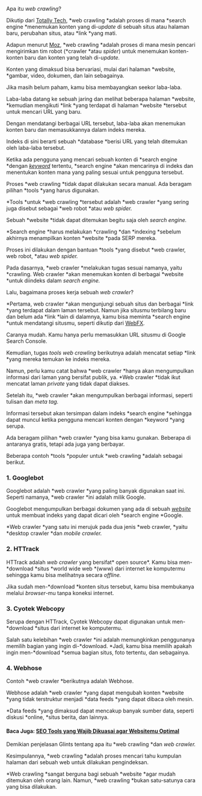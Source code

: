 Apa itu *web crawling*?

Dikutip dari [Totally Tech](https://totally.tech/quick-guides/search-engine-basics-crawling-indexing-ranking/), *web crawling *adalah proses di mana *search engine *menemukan konten yang di-*update* di sebuah situs atau halaman baru, perubahan situs, atau *link *yang mati.

Adapun menurut [Moz](https://moz.com/beginners-guide-to-seo/how-search-engines-operate), *web crawling *adalah proses di mana mesin pencari mengirimkan tim robot (*crawler *atau *spider*) untuk menemukan konten-konten baru dan konten yang telah di-*update.*

Konten yang dimaksud bisa bervariasi, mulai dari halaman *website, *gambar, video, dokumen, dan lain sebagainya.

Jika masih belum paham, kamu bisa membayangkan seekor laba-laba. 

Laba-laba datang ke sebuah jaring dan melihat beberapa halaman *website, *kemudian mengikuti *link *yang terdapat di halaman *website *tersebut untuk mencari URL yang baru.

Dengan mendatangi berbagai URL tersebut, laba-laba akan menemukan konten baru dan memasukkannya dalam indeks mereka.

Indeks di sini berarti sebuah *database *berisi URL yang telah ditemukan oleh laba-laba tersebut.

Ketika ada pengguna yang mencari sebuah konten di *search engine *dengan [*keyword*](https://glints.com/id/lowongan/jenis-keyword/#.XykVuhMzZQI) tertentu, *search engine *akan mencarinya di indeks dan menentukan konten mana yang paling sesuai untuk pengguna tersebut.

Proses *web crawling *tidak dapat dilakukan secara manual. Ada beragam pilihan *tools *yang harus digunakan.

*Tools *untuk *web crawling *tersebut adalah *web crawler *yang sering juga disebut sebagai *web robot *atau *web spider.*

Sebuah *website *tidak dapat ditemukan begitu saja oleh *search engine.*

*Search engine *harus melakukan *crawling *dan *indexing *sebelum akhirnya menampilkan konten *website *pada SERP mereka.

Proses ini dilakukan dengan bantuan *tools *yang disebut *web crawler, web robot, *atau *web spider.*

Pada dasarnya, *web crawler *melakukan tugas sesuai namanya, yaitu *crawling. Web crawler *akan menemukan konten di berbagai *website *untuk diindeks dalam *search engine.*

Lalu, bagaimana proses kerja sebuah *web crawler*?

*Pertama, web crawler *akan mengunjungi sebuah situs dan berbagai *link *yang terdapat dalam laman tersebut. Namun jika situsmu terbilang baru dan belum ada *link *lain di dalamnya, kamu bisa meminta *search engine *untuk mendatangi situsmu, seperti dikutip dari [WebFX](https://www.webfx.com/blog/internet/what-is-a-web-crawler/#web-crawler-examples).

Caranya mudah. Kamu hanya perlu memasukkan URL situsmu di Google Search Console.

Kemudian, tugas *tools web crawling* berikutnya adalah mencatat setiap *link *yang mereka temukan ke indeks mereka.

Namun, perlu kamu catat bahwa *web crawler *hanya akan mengumpulkan informasi dari laman yang bersifat publik, ya. *Web crawler *tidak ikut mencatat laman *private* yang tidak dapat diakses.

Setelah itu, *web crawler *akan mengumpulkan berbagai informasi, seperti tulisan dan *meta tag.*

Informasi tersebut akan tersimpan dalam indeks *search engine *sehingga dapat muncul ketika pengguna mencari konten dengan *keyword *yang serupa.

Ada beragam pilihan *web crawler *yang bisa kamu gunakan. Beberapa di antaranya gratis, tetapi ada juga yang berbayar.

Beberapa contoh *tools *populer untuk *web crawling *adalah sebagai berikut.

### 1. Googlebot

Googlebot adalah *web crawler *yang paling banyak digunakan saat ini. Seperti namanya, *web crawler *ini adalah milik Google.

Googlebot mengumpulkan berbagai dokumen yang ada di sebuah [*website*](https://glints.com/id/lowongan/jenis-website/#.XykV2hMzZQI) untuk membuat indeks yang dapat dicari oleh *search engine *Google.

*Web crawler *yang satu ini merujuk pada dua jenis *web crawler, *yaitu *desktop crawler *dan *mobile crawler.*

### 2. HTTrack

HTTrack adalah *web crawler* yang bersifat* open source*. Kamu bisa men-*download *situs *world wide web *(www) dari internet ke komputermu sehingga kamu bisa melihatnya secara *offline.*

Jika sudah men-*download *konten situs tersebut, kamu bisa membukanya melalui *browser*-mu tanpa koneksi internet.

### 3. Cyotek Webcopy

Serupa dengan HTTrack, Cyotek Webcopy dapat digunakan untuk men-*download *situs dari internet ke komputermu.

Salah satu kelebihan *web crawler *ini adalah memungkinkan penggunanya memilih bagian yang ingin di-*download. *Jadi, kamu bisa memilih apakah ingin men-*download *semua bagian situs, foto tertentu, dan sebagainya.

### 4. Webhose

Contoh *web crawler *berikutnya adalah Webhose.

Webhose adalah *web crawler *yang dapat mengubah konten *website *yang tidak terstruktur menjadi *data feeds *yang dapat dibaca oleh mesin.

*Data feeds *yang dimaksud dapat mencakup banyak sumber data, seperti diskusi *online, *situs berita, dan lainnya.

#### Baca Juga: [SEO Tools yang Wajib Dikuasai agar Websitemu Optimal](https://glints.com/id/lowongan/seo-tools-yang-wajib-dikuasai-agar-websitemu-optimal/#.XykU0hMzZQI)

Demikian penjelasan Glints tentang apa itu *web crawling *dan *web crawler.*

Kesimpulannya, *web crawling *adalah proses mencari tahu kumpulan halaman dari sebuah web untuk dilakukan pengindeksan.

*Web crawling *sangat berguna bagi sebuah *website *agar mudah ditemukan oleh orang lain. Namun, *web crawling *bukan satu-satunya cara yang bisa dilakukan.